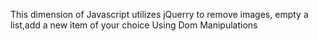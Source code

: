 This dimension of Javascript utilizes jQuerry to remove
images, empty a list,add a new item of your choice
Using Dom Manipulations
